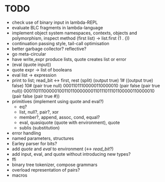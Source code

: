 TODO
====

* check use of binary input in lambda-REPL
* evaluate BLC fragments in lambda-language
* implement object system 
  namespaces, contexts, objects and polymorphism, inspect method
  (first list) -> list.first
  (1 . ())
* continuation passing style, tail-call optimisation
* better garbage collector? reflective?
* go meta-circular
* have write_expr produce lists,
  quote creates list or error
* (eval (quote input))
* quote expr -> list of booleans
* eval list -> expression
* print to list; read_bit <-> first, rest (split)
  (output true)
  1#<output>
  ((output true) false)
  10#<output>
  (pair true null)
  00011011100000110000010
  (pair false (pair true null))
  00011011100000100110110000000110111011101100000110000010
  (pair false (pair true #<output>))
* primitives (implement using quote and eval?)
  * eq?
  * list, null?, pair?, xor
  * member?, append, assoc, cond, equal?
  * eval, quasiquote (quote with environment), quote
  * sublis (substitution)
* error handling
* named parameters, structures
* Earley parser for bits?
* add *quote* and *eval* to environment (<-> *read\_bit*?)
* add input, eval, and quote without introducing new types?
* ffi
* binary tree tokenizer, compose grammars
* overload representation of pairs?
* macros
